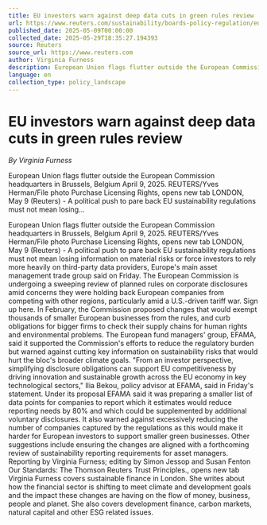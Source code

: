 ```yaml
---
title: EU investors warn against deep data cuts in green rules review
url: https://www.reuters.com/sustainability/boards-policy-regulation/eu-investors-warn-against-deep-data-cuts-green-rules-review-2025-05-09/
published_date: 2025-05-09T00:00:00
collected_date: 2025-05-29T18:35:27.194393
source: Reuters
source_url: https://www.reuters.com
author: Virginia Furness
description: European Union flags flutter outside the European Commission headquarters in Brussels, Belgium April 9, 2025. REUTERS/Yves Herman/File photo Purchase Licensing Rights, opens new tab LONDON, May 9 (Reuters) - A political push to pare back EU sustainability regulations must not mean losing...
language: en
collection_type: policy_landscape
---
```


# EU investors warn against deep data cuts in green rules review

*By Virginia Furness*

European Union flags flutter outside the European Commission headquarters in Brussels, Belgium April 9, 2025. REUTERS/Yves Herman/File photo Purchase Licensing Rights, opens new tab LONDON, May 9 (Reuters) - A political push to pare back EU sustainability regulations must not mean losing...

European Union flags flutter outside the European Commission headquarters in Brussels, Belgium April 9, 2025. REUTERS/Yves Herman/File photo Purchase Licensing Rights, opens new tab LONDON, May 9 (Reuters) - A political push to pare back EU sustainability regulations must not mean losing information on material risks or force investors to rely more heavily on third-party data providers, Europe's main asset management trade group said on Friday. The European Commission is undergoing a sweeping review of planned rules on corporate disclosures amid concerns they were holding back European companies from competing with other regions, particularly amid a U.S.-driven tariff war. Sign up here. In February, the Commission proposed changes that would exempt thousands of smaller European businesses from the rules, and curb obligations for bigger firms to check their supply chains for human rights and environmental problems. The European fund managers' group, EFAMA, said it supported the Commission's efforts to reduce the regulatory burden but warned against cutting key information on sustainability risks that would hurt the bloc's broader climate goals. "From an investor perspective, simplifying disclosure obligations can support EU competitiveness by driving innovation and sustainable growth across the EU economy in key technological sectors," Ilia Bekou, policy advisor at EFAMA, said in Friday's statement. Under its proposal EFAMA said it was preparing a smaller list of data points for companies to report which it estimates would reduce reporting needs by 80% and which could be supplemented by additional voluntary disclosures. It also warned against excessively reducing the number of companies captured by the regulations as this would make it harder for European investors to support smaller green businesses. Other suggestions include ensuring the changes are aligned with a forthcoming review of sustainability reporting requirements for asset managers. Reporting by Virginia Furness; editing by Simon Jessop and Susan Fenton Our Standards: The Thomson Reuters Trust Principles., opens new tab Virginia Furness covers sustainable finance in London. She writes about how the financial sector is shifting to meet climate and development goals and the impact these changes are having on the flow of money, business, people and planet. She also covers development finance, carbon markets, natural capital and other ESG related issues.